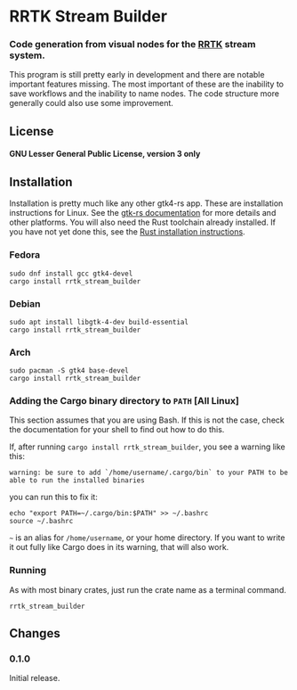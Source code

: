 # RRTK Stream Builder
### Code generation from visual nodes for the [RRTK](https://crates.io/crates/rrtk) stream system.
This program is still pretty early in development and there are notable important features missing. The most important of these are the inability to save workflows and the inability to name nodes. The code structure more generally could also use some improvement.
## License
#### GNU Lesser General Public License, version 3 only
## Installation
Installation is pretty much like any other gtk4-rs app. These are installation instructions for Linux. See the [gtk-rs documentation](https://gtk-rs.org/gtk4-rs/stable/latest/book/installation.html) for more details and other platforms. You will also need the Rust toolchain already installed. If you have not yet done this, see the [Rust installation instructions](https://www.rust-lang.org/tools/install).
### Fedora
```
sudo dnf install gcc gtk4-devel
cargo install rrtk_stream_builder
```
### Debian
```
sudo apt install libgtk-4-dev build-essential
cargo install rrtk_stream_builder
```
### Arch
```
sudo pacman -S gtk4 base-devel
cargo install rrtk_stream_builder
```
### Adding the Cargo binary directory to `PATH` [All Linux]
This section assumes that you are using Bash. If this is not the case, check the documentation for your shell to find out how to do this.

If, after running `cargo install rrtk_stream_builder`, you see a warning like this:
```
warning: be sure to add `/home/username/.cargo/bin` to your PATH to be able to run the installed binaries
```
you can run this to fix it:
```
echo "export PATH=~/.cargo/bin:$PATH" >> ~/.bashrc
source ~/.bashrc
```
`~` is an alias for `/home/username`, or your home directory. If you want to write it out fully like Cargo does in its warning, that will also work.
### Running
As with most binary crates, just run the crate name as a terminal command.
```
rrtk_stream_builder
```
## Changes
### 0.1.0
Initial release.
